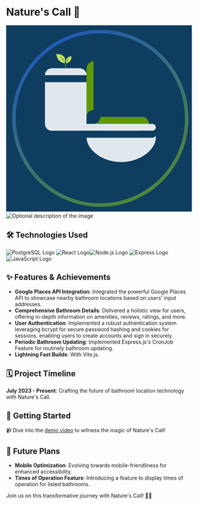 # Nature's Call 🍃
![Optional description of the image](server-side/client/src/images/DarkModeLogo.png)
![Optional description of the image](server-side/client/src/images/Demo.gif)


## 🛠 Technologies Used

![PostgreSQL Logo](https://upload.wikimedia.org/wikipedia/commons/thumb/2/29/Postgresql_elephant.svg/45px-Postgresql_elephant.svg.png) ![React Logo](https://upload.wikimedia.org/wikipedia/commons/thumb/a/a7/React-icon.svg/45px-React-icon.svg.png)![Node.js Logo](https://upload.wikimedia.org/wikipedia/commons/thumb/d/d9/Node.js_logo.svg/45px-Node.js_logo.svg.png) ![Express Logo](https://upload.wikimedia.org/wikipedia/commons/thumb/6/64/Expressjs.png/45px-Expressjs.png) ![JavaScript Logo](https://upload.wikimedia.org/wikipedia/commons/thumb/9/99/Unofficial_JavaScript_logo_2.svg/45px-Unofficial_JavaScript_logo_2.svg.png) 

  
## ✨ Features & Achievements

- **Google Places API Integration**: Integrated the powerful Google Places API to showcase nearby bathroom locations based on users' input addresses.
- **Comprehensive Bathroom Details**: Delivered a holistic view for users, offering in-depth information on amenities, reviews, ratings, and more.
- **User Authentication**: Implemented a robust authentication system leveraging bcrypt for secure password hashing and cookies for sessions, enabling users to create accounts and sign in securely.
- **Periodic Bathroom Updating**: Implemented Express.js's CronJob Feature for routinely bathroom updating.
- **Lightning Fast Builds**: With Vite.js.

## 🗓 Project Timeline

**July 2023 - Present**: Crafting the future of bathroom location technology with Nature's Call.

## 🔧 Getting Started

📹 Dive into the [demo video](https://streamable.com/nmahe1) to witness the magic of Nature's Call!

## 🚀 Future Plans
 
- **Mobile Optimization**: Evolving towards mobile-friendliness for enhanced accessibility.
- **Times of Operation Feature**: Introducing a feature to display times of operation for listed bathrooms.

Join us on this transformative journey with Nature's Call! 💼✨
